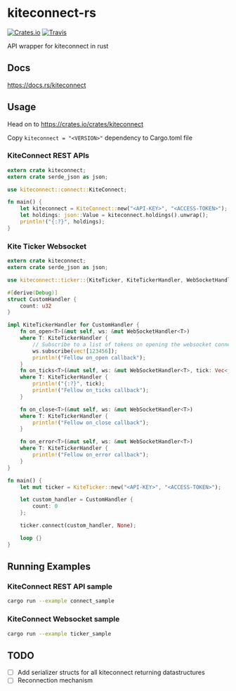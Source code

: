 # kiteconnect-rs
[![Crates.io](https://img.shields.io/crates/v/kiteconnect.svg)](https://crates.io/crates/kiteconnect)
[![Travis](https://img.shields.io/travis/zerodhatech/kiteconnect-rs/master.svg)](https://travis-ci.org/zerodhatech/kiteconnect-rs/)

API wrapper for kiteconnect in rust


## Docs

https://docs.rs/kiteconnect

## Usage

Head on to https://crates.io/crates/kiteconnect

Copy `kiteconnect = "<VERSION>"` dependency to Cargo.toml file


### KiteConnect REST APIs

```rust
extern crate kiteconnect;
extern crate serde_json as json;

use kiteconnect::connect::KiteConnect;

fn main() {
    let kiteconnect = KiteConnect::new("<API-KEY>", "<ACCESS-TOKEN>");
    let holdings: json::Value = kiteconnect.holdings().unwrap();
    println!("{:?}", holdings);
}
```

### Kite Ticker Websocket

```rust
extern crate kiteconnect;
extern crate serde_json as json;

use kiteconnect::ticker::{KiteTicker, KiteTickerHandler, WebSocketHandler}

#[derive(Debug)]
struct CustomHandler {
    count: u32
}

impl KiteTickerHandler for CustomHandler {
    fn on_open<T>(&mut self, ws: &mut WebSocketHandler<T>)
    where T: KiteTickerHandler {
        // Subscribe to a list of tokens on opening the websocket connection
        ws.subscribe(vec![123456]);
        println!("Fellow on_open callback");
    }
    fn on_ticks<T>(&mut self, ws: &mut WebSocketHandler<T>, tick: Vec<json::Value>)
    where T: KiteTickerHandler {
        println!("{:?}", tick);
        println!("Fellow on_ticks callback");
    }

    fn on_close<T>(&mut self, ws: &mut WebSocketHandler<T>)
    where T: KiteTickerHandler {
        println!("Fellow on_close callback");
    }

    fn on_error<T>(&mut self, ws: &mut WebSocketHandler<T>)
    where T: KiteTickerHandler {
        println!("Fellow on_error callback");
    }
}

fn main() {
    let mut ticker = KiteTicker::new("<API-KEY>", "<ACCESS-TOKEN>");

    let custom_handler = CustomHandler {
        count: 0
    };

    ticker.connect(custom_handler, None);

    loop {}
}

```

## Running Examples

### KiteConnect REST API sample

```bash
cargo run --example connect_sample
```

### KiteConnect Websocket sample
```bash
cargo run --example ticker_sample
```

## TODO
- [ ] Add serializer structs for all kiteconnect returning datastructures
- [ ] Reconnection mechanism
